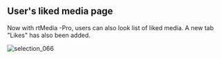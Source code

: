 ##  User's liked media page

Now with rtMedia -Pro, users can also look list of liked media. A new tab "Likes" has also been added.

![selection_066](https://cloud.githubusercontent.com/assets/1140051/7629097/98045432-fa47-11e4-9012-d737bfcb2b0d.png)
